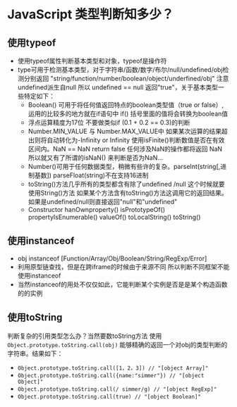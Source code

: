 # JavaScript 类型判断知多少？ #

## 使用typeof ##
 * 使用typeof属性判断基本类型和对象，typeof是操作符
 * type可用于检测基本类型，对于字符串/函数/数字/布尔/null/undefined/obj检测分别返回 "string/function/number/boolean/object/underfined/obj"  注意 undefined派生自null 所以 undefined == null  返回"true"，关于基本类型一些特定如下：
     * Boolean() 可用于将任何值返回特点的boolean类型值（true or false）,运用的比较多的地方就在if语句中 if() 括号里面的值将会转换为boolean值
     * 浮点运算精度为17位 不要做类似if (0.1 + 0.2 == 0.3)的判断
     * Number.MIN_VALUE 与 Number.MAX_VALUE中 如果某次运算的结果超出则将自动转化为-Infinity or Infinity  使用isFinite()判断数值是否在有效区间内。NaN == NaN return false  任何涉及NaN的操作都将返回 NaN 所以就又有了所谓的isNaN() 来判断是否为NaN...
     * Number()可用于任何数据类型，稍微有些许的复杂。parseInt(string[,进制基数])  parseFloat(string)不在支持16进制
     * toString()方法几乎所有的类型都含有除了undefined /null 这个时候就要使用String()方法 如果某个方法含有toString()方法这调用它的返回结果。如果是undefined/null则直接返回"null"和"undefined"
     * Constructor hanOwnproperty() isPrototypeOf()  propertyIsEnumerable() valueOf() toLocalString() toString()
## 使用instanceof ##

 * obj instanceof [Function/Array/Obj/Boolean/String/RegExp/Error] 
 * 利用原型链查找，但是在跨iframe的时候由于来源不同 所以判断不同框架不能使用instanceof 
 * 当然instanceof的用处不仅仅如此，它能判断某个实例是否是是某个构造函数的的实例

## 使用toString ##

判断复杂的引用类型怎么办？当然要数toString方法
使用`Object.prototype.toString.call(obj)` 能够精确的返回一个对obj的类型判断的字符串。结果如下：
 * `Object.prototype.toString.call([1，2，3]) // "[object Array]"`
 * `Object.prototype.toString.call({name:"simmer"}) // "[object Object]"`
 * `Object.prototype.toString.call(/ simmer/g) // "[object RegExp]"`
 * `Object.prototype.toString.call(true) // "[object Boolean]"`